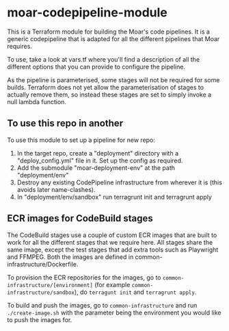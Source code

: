 # moar-codepipeline-module

This is a Terraform module for building the Moar's code pipelines. It is a generic codepipeline that
is adapted for all the different pipelines that Moar requires.

To use, take a look at vars.tf where you'll find a description of all the different options that you can
provide to configure the pipeline.

As the pipeline is parameterised, some stages will not be required for some builds. Terraform does not
yet allow the parameterisation of stages to actually remove them, so instead these stages are set to
simply invoke a null lambda function.

## To use this repo in another

To use this module to set up a pipeline for new repo:

1. In the target repo, create a "deployment" directory with a "deploy_config.yml" file in it. Set up the config as required.
1. Add the submodule "moar-deployment-env" at the path "deployment/env"
1. Destroy any existing CodePipeline infrastructure from wherever it is (this avoids later name-clashes).
1. In "deployment/env/sandbox" run terragrunt init and terragrunt apply

## ECR images for CodeBuild stages

The CodeBuild stages use a couple of custom ECR images that are built to work for all the different stages that
we require here. All stages share the same image, except the test stages that add extra tools such as Playwright
and FFMPEG. Both the images are defined in common-infrastructure/Dockerfile.

To provision the ECR repositories for the images, go to `common-infrastructure/[environment]` (for example `common-infrastructure/sandbox`),
do `terragunt init` and `terragrunt apply`.

To build and push the images, go to `common-infrastructure` and run `./create-image.sh` with the parameter being the environment you
would like to push the images for.
